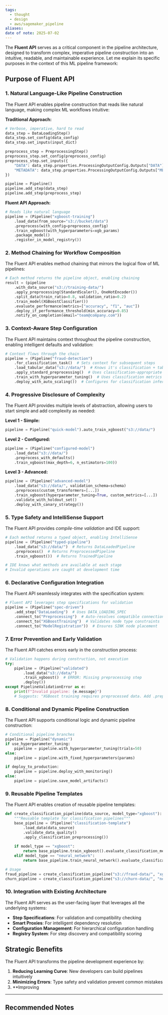 ```yaml
---
tags:
  - thought
  - design
  - aws/sagemaker_pipeline
aliases: 
date of note: 2025-07-02
---
```


The **Fluent API** serves as a critical component in the pipeline architecture, designed to transform complex, imperative pipeline construction into an intuitive, readable, and maintainable experience. Let me explain its specific purposes in the context of this ML pipeline framework:

## Purpose of Fluent API

### **1. Natural Language-Like Pipeline Construction**

The Fluent API enables pipeline construction that reads like natural language, making complex ML workflows intuitive:

**Traditional Approach:**
```python
# Verbose, imperative, hard to read
data_step = DataLoadingStep()
data_step.set_config(data_config)
data_step.set_inputs(input_dict)

preprocess_step = PreprocessingStep()
preprocess_step.set_config(preprocess_config)
preprocess_step.set_inputs({
    "DATA": data_step.properties.ProcessingOutputConfig.Outputs["DATA"].S3Output.S3Uri,
    "METADATA": data_step.properties.ProcessingOutputConfig.Outputs["METADATA"].S3Output.S3Uri
})

pipeline = Pipeline()
pipeline.add_step(data_step)
pipeline.add_step(preprocess_step)
```

**Fluent API Approach:**
```python
# Reads like natural language
pipeline = (Pipeline("xgboost-training")
    .load_data(from_source="s3://bucket/data")
    .preprocess(with_config=preprocess_config)
    .train_xgboost(with_hyperparameters=xgb_params)
    .package_model()
    .register_in_model_registry())
```

### **2. Method Chaining for Workflow Composition**

The Fluent API enables method chaining that mirrors the logical flow of ML pipelines:

```python
# Each method returns the pipeline object, enabling chaining
result = (pipeline
    .with_data_source("s3://training-data/")
    .apply_preprocessing(StandardScaler(), OneHotEncoder())
    .split_data(train_ratio=0.8, validation_ratio=0.2)
    .train_model(XGBoostClassifier())
    .evaluate_performance(metrics=["accuracy", "f1", "auc"])
    .deploy_if_performance_threshold(min_accuracy=0.85)
    .notify_on_completion(email="team@company.com"))
```

### **3. Context-Aware Step Configuration**

The Fluent API maintains context throughout the pipeline construction, enabling intelligent defaults and validation:

```python
# Context flows through the chain
pipeline = (Pipeline("fraud-detection")
    .for_classification_task()  # Sets context for subsequent steps
    .load_tabular_data("s3://data/")  # Knows it's classification + tabular
    .apply_standard_preprocessing()  # Uses classification-appropriate preprocessing
    .train_with_hyperparameter_tuning()  # Uses classification metrics
    .deploy_with_auto_scaling())  # Configures for classification inference
```

### **4. Progressive Disclosure of Complexity**

The Fluent API provides multiple levels of abstraction, allowing users to start simple and add complexity as needed:

**Level 1 - Simple:**
```python
pipeline = Pipeline("quick-model").auto_train_xgboost("s3://data/")
```

**Level 2 - Configured:**
```python
pipeline = (Pipeline("configured-model")
    .load_data("s3://data/")
    .preprocess_with_defaults()
    .train_xgboost(max_depth=6, n_estimators=100))
```

**Level 3 - Advanced:**
```python
pipeline = (Pipeline("advanced-model")
    .load_data("s3://data/", validation_schema=schema)
    .preprocess(custom_transformers=[...])
    .train_xgboost(hyperparameter_tuning=True, custom_metrics=[...])
    .validate_with_holdout_set()
    .deploy_with_canary_strategy())
```

### **5. Type Safety and IntelliSense Support**

The Fluent API provides *compile-time validation* and IDE support:

```python
# Each method returns a typed object, enabling IntelliSense
pipeline = (Pipeline("typed-pipeline")
    .load_data("s3://data/")  # Returns DataLoadedPipeline
    .preprocess()  # Returns PreprocessedPipeline  
    .train_xgboost())  # Returns TrainedPipeline

# IDE knows what methods are available at each stage
# Invalid operations are caught at development time
```

### **6. Declarative Configuration Integration**

The Fluent API seamlessly integrates with the specification system:

```python
# Fluent API leverages step specifications for validation
pipeline = (Pipeline("spec-driven")
    .add_step("DataLoading")  # Uses DATA_LOADING_SPEC
    .connect_to("Preprocessing")  # Auto-resolves compatible connections
    .connect_to("XGBoostTraining")  # Validates node type constraints
    .connect_to("ModelRegistration"))  # Ensures SINK node placement
```

### **7. Error Prevention and Early Validation**

The Fluent API catches errors early in the construction process:

```python
# Validation happens during construction, not execution
try:
    pipeline = (Pipeline("validated")
        .load_data("s3://data/")
        .train_xgboost()  # ERROR: Missing preprocessing step
        .deploy())
except PipelineValidationError as e:
    print(f"Invalid pipeline: {e.message}")
    # Suggests: "XGBoost training requires preprocessed data. Add .preprocess() before .train_xgboost()"
```

### **8. Conditional and Dynamic Pipeline Construction**

The Fluent API supports conditional logic and dynamic pipeline construction:

```python
# Conditional pipeline branches
pipeline = Pipeline("dynamic")
if use_hyperparameter_tuning:
    pipeline = pipeline.with_hyperparameter_tuning(trials=50)
else:
    pipeline = pipeline.with_fixed_hyperparameters(params)

if deploy_to_production:
    pipeline = pipeline.deploy_with_monitoring()
else:
    pipeline = pipeline.save_model_artifacts()
```

### **9. Reusable Pipeline Templates**

The Fluent API enables creation of reusable pipeline templates:

```python
def create_classification_pipeline(data_source, model_type="xgboost"):
    """Reusable template for classification pipelines"""
    base_pipeline = (Pipeline("classification-template")
        .load_data(data_source)
        .validate_data_quality()
        .apply_classification_preprocessing())
    
    if model_type == "xgboost":
        return base_pipeline.train_xgboost().evaluate_classification_metrics()
    elif model_type == "neural_network":
        return base_pipeline.train_neural_network().evaluate_classification_metrics()

# Usage
fraud_pipeline = create_classification_pipeline("s3://fraud-data/", "xgboost")
churn_pipeline = create_classification_pipeline("s3://churn-data/", "neural_network")
```

### **10. Integration with Existing Architecture**

The Fluent API serves as the user-facing layer that leverages all the underlying systems:

- **Step Specifications**: For validation and compatibility checking
- **Smart Proxies**: For intelligent dependency resolution  
- **Configuration Management**: For hierarchical configuration handling
- **Registry System**: For step discovery and compatibility scoring

## Strategic Benefits

The Fluent API transforms the pipeline development experience by:

1. **Reducing Learning Curve**: New developers can build pipelines intuitively
2. **Minimizing Errors**: Type safety and validation prevent common mistakes
3. **Improving








-----------
##  Recommended Notes